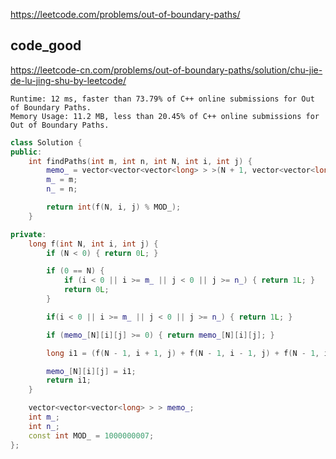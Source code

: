 
https://leetcode.com/problems/out-of-boundary-paths/

## code_good

https://leetcode-cn.com/problems/out-of-boundary-paths/solution/chu-jie-de-lu-jing-shu-by-leetcode/

```
Runtime: 12 ms, faster than 73.79% of C++ online submissions for Out of Boundary Paths.
Memory Usage: 11.2 MB, less than 20.45% of C++ online submissions for Out of Boundary Paths.
```

```cpp
class Solution {
public:
    int findPaths(int m, int n, int N, int i, int j) {
        memo_ = vector<vector<vector<long> > >(N + 1, vector<vector<long> >(m, vector<long>(n, -1)));
        m_ = m;
        n_ = n;

        return int(f(N, i, j) % MOD_);
    }

private:
    long f(int N, int i, int j) {
        if (N < 0) { return 0L; }

        if (0 == N) {
            if (i < 0 || i >= m_ || j < 0 || j >= n_) { return 1L; }
            return 0L;
        }

        if(i < 0 || i >= m_ || j < 0 || j >= n_) { return 1L; }

        if (memo_[N][i][j] >= 0) { return memo_[N][i][j]; }

        long i1 = (f(N - 1, i + 1, j) + f(N - 1, i - 1, j) + f(N - 1, i, j + 1) + f(N - 1, i, j - 1)) % MOD_;

        memo_[N][i][j] = i1;
        return i1;
    }

    vector<vector<vector<long> > > memo_;
    int m_;
    int n_;
    const int MOD_ = 1000000007;
};
```
